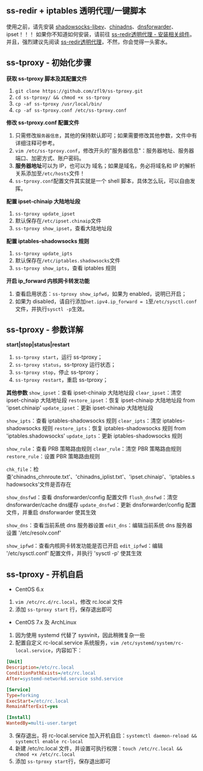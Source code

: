 ## ss-redir + iptables 透明代理/一键脚本
使用之前，请先安装 [shadowsocks-libev](https://github.com/shadowsocks/shadowsocks-libev)、[chinadns](https://github.com/shadowsocks/ChinaDNS)、[dnsforwarder](https://github.com/holmium/dnsforwarder)、ipset！！！
如果你不知道如何安装，请前往 [ss-redir透明代理 - 安装相关组件](https://www.zfl9.com/ss-redir.html#安装相关组件)。
并且，强烈建议先阅读 [ss-redir透明代理](https://www.zfl9.com/ss-redir.html)，不然，你会觉得一头雾水。

## ss-tproxy - 初始化步骤
**获取 ss-tproxy 脚本及其配置文件**
1. `git clone https://github.com/zfl9/ss-tproxy.git`
2. `cd ss-tproxy/ && chmod +x ss-tproxy`
3. `cp -af ss-tproxy /usr/local/bin/`
4. `cp -af ss-tproxy.conf /etc/ss-tproxy.conf`

**修改 ss-tproxy.conf 配置文件**
1. 只需修改`服务器信息`，其他的保持默认即可；如果需要修改其他参数，文件中有详细注释可参考。
2. `vim /etc/ss-tproxy.conf`，修改开头的"服务器信息"：服务器地址、服务器端口、加密方式、账户密码。
3. **服务器地址**可以为 IP，也可以为 域名；如果是域名，务必将域名和 IP 的解析关系添加至`/etc/hosts`文件！
4. `ss-tproxy.conf`配置文件其实就是一个 shell 脚本，具体怎么玩，可以自由发挥。

**配置 ipset-chinaip 大陆地址段**
1. `ss-tproxy update_ipset`
2. 默认保存在`/etc/ipset.chinaip`文件
3. `ss-tproxy show_ipset`，查看大陆地址段

**配置 iptables-shadowsocks 规则**
1. `ss-tproxy update_ipts`
2. 默认保存在`/etc/iptables.shadowsocks`文件
3. `ss-tproxy show_ipts`，查看 iptables 规则

**开启 ip_forward 内核网卡转发功能**
1. 查看启用状态：`ss-tproxy show_ipfwd`，如果为 enabled，说明已开启；
2. 如果为 disabled，请自行添加`net.ipv4.ip_forward = 1`至`/etc/sysctl.conf`文件，并执行`sysctl -p`生效。

## ss-tproxy - 参数详解
**start|stop|status|restart**
1. `ss-tproxy start`，运行 ss-tproxy；
2. `ss-tproxy status`，ss-tproxy 运行状态；
3. `ss-tproxy stop`，停止 ss-tproxy；
4. `ss-tproxy restart`，重启 ss-tproxy；

**其他参数**
`show_ipset`：查看 ipset-chinaip 大陆地址段
`clear_ipset`：清空 ipset-chinaip 大陆地址段
`restore_ipset`：恢复 ipset-chinaip 大陆地址段 from 'ipset.chinaip'
`update_ipset`：更新 ipset-chinaip 大陆地址段

`show_ipts`：查看 iptables-shadowsocks 规则
`clear_ipts`：清空 iptables-shadowsocks 规则
`restore_ipts`：恢复 iptables-shadowsocks 规则 from 'iptables.shadowsocks'
`update_ipts`：更新 iptables-shadowsocks 规则

`show_rule`：查看 PRB 策略路由规则
`clear_rule`：清空 PBR 策略路由规则
`restore_rule`：设置 PBR 策略路由规则

`chk_file`：检查'chinadns_chnroute.txt'、'chinadns_iplist.txt'、'ipset.chinaip'、'iptables.shadowsocks'文件是否存在

`show_dnsfwd`：查看 dnsforwarder/config 配置文件
`flush_dnsfwd`：清空 dnsforwarder/cache dns缓存
`update_dnsfwd`：更新 dnsforwarder/config 配置文件，并重启 dnsforwarder 使其生效

`show_dns`：查看当前系统 dns 服务器设置
`edit_dns`：编辑当前系统 dns 服务器设置 '/etc/resolv.conf'

`show_ipfwd`：查看内核网卡转发功能是否已开启
`edit_ipfwd`：编辑 '/etc/sysctl.conf' 配置文件，并执行 'sysctl -p' 使其生效

## ss-tproxy - 开机自启
- CentOS 6.x
 1. `vim /etc/rc.d/rc.local`，修改 rc.local 文件
 2. 添加 `ss-tproxy start` 行，保存退出即可
- CentOS 7.x 及 ArchLinux
 1. 因为使用 systemd 代替了 sysvinit，因此稍微复杂一些
 2. 配置自定义 rc-local.service 系统服务，`vim /etc/systemd/system/rc-local.service`，内容如下：
``` ini
[Unit]
Description=/etc/rc.local
ConditionPathExists=/etc/rc.local
After=systemd-networkd.service sshd.service

[Service]
Type=forking
ExecStart=/etc/rc.local
RemainAfterExit=yes

[Install]
WantedBy=multi-user.target
```
 3. 保存退出，将 rc-local.service 加入开机自启：`systemctl daemon-reload && systemctl enable rc-local`
 4. 新建 /etc/rc.local 文件，并设置可执行权限：`touch /etc/rc.local && chmod +x /etc/rc.local`
 5. 添加 `ss-tproxy start`行，保存退出即可

